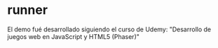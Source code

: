 # runner
El demo fué desarrollado siguiendo el curso de Udemy: "Desarrollo de juegos web en JavaScript y HTML5 (Phaser)"
